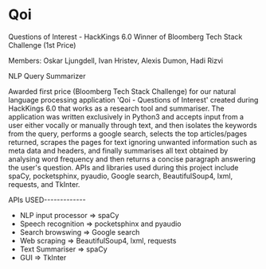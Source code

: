 # Qoi
Questions of Interest - HackKings 6.0
Winner of Bloomberg Tech Stack Challenge (1st Price)

Members: Oskar Ljungdell, Ivan Hristev, Alexis Dumon, Hadi Rizvi

NLP Query Summarizer 

Awarded first price (Bloomberg Tech Stack Challenge) for our natural language processing application 'Qoi - Questions of Interest' created during HackKings 6.0 that works as a research tool and summariser. The application was written exclusively in Python3 and accepts input from a user either vocally or manually through text, and then isolates the keywords from the query, performs a google search, selects the top articles/pages returned, scrapes the pages for text ignoring unwanted information such as meta data and headers, and finally summarises all text obtained by analysing word frequency and then returns a concise paragraph answering the user's question. APIs and libraries used during this project include spaCy, pocketsphinx, pyaudio, Google search, BeautifulSoup4, lxml, requests, and TkInter. 

APIs USED-------------
- NLP input processor => spaCy
- Speech recognition => pocketsphinx and pyaudio
- Search browswing => Google search
- Web scraping => BeautifulSoup4, lxml, requests
- Text Summariser => spaCy
- GUI => TkInter
